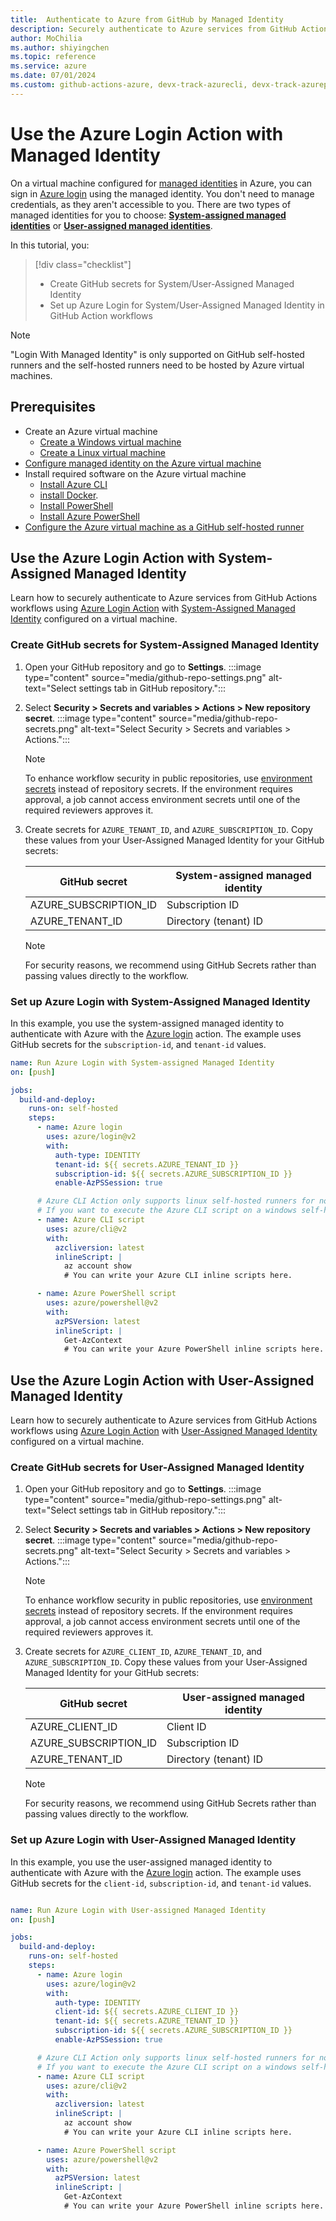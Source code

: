 ```yaml
--- 
title:  Authenticate to Azure from GitHub by Managed Identity
description: Securely authenticate to Azure services from GitHub Actions workflows using Azure Login Action with a Managed Identity configured on a virtual machine.
author: MoChilia 
ms.author: shiyingchen 
ms.topic: reference
ms.service: azure 
ms.date: 07/01/2024
ms.custom: github-actions-azure, devx-track-azurecli, devx-track-azurepowershell, linux-related-content
---
```


# Use the Azure Login Action with Managed Identity

On a virtual machine configured for [managed identities](/entra/identity/managed-identities-azure-resources/overview) in Azure, you can sign in [Azure login](https://github.com/marketplace/actions/azure-login) using the managed identity. You don't need to manage credentials, as they aren't accessible to you. There are two types of managed identities for you to choose: [**System-assigned managed identities**](/entra/identity/managed-identities-azure-resources/how-to-configure-managed-identities#system-assigned-managed-identity) or [**User-assigned managed identities**](/entra/identity/managed-identities-azure-resources/how-to-configure-managed-identities#user-assigned-managed-identity).

In this tutorial, you:

> [!div class="checklist"]
> * Create GitHub secrets for System/User-Assigned Managed Identity
> * Set up Azure Login for System/User-Assigned Managed Identity in GitHub Action workflows

> [!NOTE]
>
> "Login With Managed Identity" is only supported on GitHub self-hosted runners and the self-hosted runners need to be hosted by Azure virtual machines.

## Prerequisites

- Create an Azure virtual machine
  - [Create a Windows virtual machine](/azure/virtual-machines/windows/quick-create-portal)
  - [Create a Linux virtual machine](/azure/virtual-machines/linux/quick-create-portal?tabs=ubuntu)
- [Configure managed identity on the Azure virtual machine](/entra/identity/managed-identities-azure-resources/qs-configure-portal-windows-vm)
- Install required software on the Azure virtual machine
  - [Install Azure CLI](/cli/azure/install-azure-cli)
  - [install Docker](https://docs.docker.com/engine/install/).
  - [Install PowerShell](/powershell/scripting/install/installing-powershell)
  - [Install Azure PowerShell](/powershell/azure/install-azure-powershell)
- [Configure the Azure virtual machine as a GitHub self-hosted runner](https://docs.github.com/actions/hosting-your-own-runners/managing-self-hosted-runners/adding-self-hosted-runners)


## Use the Azure Login Action with System-Assigned Managed Identity

Learn how to securely authenticate to Azure services from GitHub Actions workflows using [Azure Login Action](https://github.com/marketplace/actions/azure-login) with [System-Assigned Managed Identity](/entra/identity/managed-identities-azure-resources/how-to-configure-managed-identities#system-assigned-managed-identity) configured on a virtual machine. 

### Create GitHub secrets for System-Assigned Managed Identity

1. Open your GitHub repository and go to **Settings**.
    :::image type="content" source="media/github-repo-settings.png" alt-text="Select settings tab in GitHub repository.":::

1. Select **Security > Secrets and variables > Actions > New repository secret**.
    :::image type="content" source="media/github-repo-secrets.png" alt-text="Select Security > Secrets and variables > Actions.":::

    > [!NOTE]
    > To enhance workflow security in public repositories, use [environment secrets](https://docs.github.com/en/actions/deployment/targeting-different-environments/using-environments-for-deployment#environment-secrets) instead of repository secrets. If the environment requires approval, a job cannot access environment secrets until one of the required reviewers approves it.

1. Create secrets for `AZURE_TENANT_ID`, and `AZURE_SUBSCRIPTION_ID`. Copy these values from your User-Assigned Managed Identity for your GitHub secrets:

    |GitHub secret  |System-assigned managed identity  |
    |---------|---------|
    |AZURE_SUBSCRIPTION_ID     |    Subscription ID     |
    |AZURE_TENANT_ID    |    Directory (tenant) ID  |

    > [!NOTE]
    > For security reasons, we recommend using GitHub Secrets rather than passing values directly to the workflow.

### Set up Azure Login with System-Assigned Managed Identity

In this example, you use the system-assigned managed identity to authenticate with Azure with the [Azure login](https://github.com/marketplace/actions/azure-login) action. The example uses GitHub secrets for the `subscription-id`, and `tenant-id` values. 


```yaml
name: Run Azure Login with System-assigned Managed Identity
on: [push]

jobs:
  build-and-deploy:
    runs-on: self-hosted
    steps:
      - name: Azure login
        uses: azure/login@v2
        with:
          auth-type: IDENTITY
          tenant-id: ${{ secrets.AZURE_TENANT_ID }}
          subscription-id: ${{ secrets.AZURE_SUBSCRIPTION_ID }}
          enable-AzPSSession: true

      # Azure CLI Action only supports linux self-hosted runners for now.
      # If you want to execute the Azure CLI script on a windows self-hosted runner, you can execute it directly in `run`.
      - name: Azure CLI script
        uses: azure/cli@v2
        with:
          azcliversion: latest
          inlineScript: |
            az account show
            # You can write your Azure CLI inline scripts here.

      - name: Azure PowerShell script
        uses: azure/powershell@v2
        with:
          azPSVersion: latest
          inlineScript: |
            Get-AzContext
            # You can write your Azure PowerShell inline scripts here.
```

## Use the Azure Login Action with User-Assigned Managed Identity

Learn how to securely authenticate to Azure services from GitHub Actions workflows using [Azure Login Action](https://github.com/marketplace/actions/azure-login) with [User-Assigned Managed Identity](/entra/identity/managed-identities-azure-resources/how-to-configure-managed-identities#user-assigned-managed-identity) configured on a virtual machine. 

### Create GitHub secrets for User-Assigned Managed Identity

1. Open your GitHub repository and go to **Settings**.
    :::image type="content" source="media/github-repo-settings.png" alt-text="Select settings tab in GitHub repository.":::


1. Select **Security > Secrets and variables > Actions > New repository secret**.
    :::image type="content" source="media/github-repo-secrets.png" alt-text="Select Security > Secrets and variables > Actions.":::

    > [!NOTE]
    > To enhance workflow security in public repositories, use [environment secrets](https://docs.github.com/en/actions/deployment/targeting-different-environments/using-environments-for-deployment#environment-secrets) instead of repository secrets. If the environment requires approval, a job cannot access environment secrets until one of the required reviewers approves it.

1. Create secrets for `AZURE_CLIENT_ID`, `AZURE_TENANT_ID`, and `AZURE_SUBSCRIPTION_ID`. Copy these values from your User-Assigned Managed Identity for your GitHub secrets:

    |GitHub secret  |User-assigned managed identity  |
    |---------|---------|
    |AZURE_CLIENT_ID     |    Client ID     |
    |AZURE_SUBSCRIPTION_ID     |    Subscription ID     |
    |AZURE_TENANT_ID    |    Directory (tenant) ID   |

    > [!NOTE]
    > For security reasons, we recommend using GitHub Secrets rather than passing values directly to the workflow.

### Set up Azure Login with User-Assigned Managed Identity

In this example, you use the user-assigned managed identity to authenticate with Azure with the [Azure login](https://github.com/marketplace/actions/azure-login) action. The example uses GitHub secrets for the `client-id`, `subscription-id`, and `tenant-id` values. 

```yaml

name: Run Azure Login with User-assigned Managed Identity
on: [push]

jobs:
  build-and-deploy:
    runs-on: self-hosted
    steps:
      - name: Azure login
        uses: azure/login@v2
        with:
          auth-type: IDENTITY
          client-id: ${{ secrets.AZURE_CLIENT_ID }}
          tenant-id: ${{ secrets.AZURE_TENANT_ID }}
          subscription-id: ${{ secrets.AZURE_SUBSCRIPTION_ID }}
          enable-AzPSSession: true

      # Azure CLI Action only supports linux self-hosted runners for now.
      # If you want to execute the Azure CLI script on a windows self-hosted runner, you can execute it directly in `run`.
      - name: Azure CLI script
        uses: azure/cli@v2
        with:
          azcliversion: latest
          inlineScript: |
            az account show 
            # You can write your Azure CLI inline scripts here.

      - name: Azure PowerShell script
        uses: azure/powershell@v2
        with:
          azPSVersion: latest
          inlineScript: |
            Get-AzContext
            # You can write your Azure PowerShell inline scripts here.
```